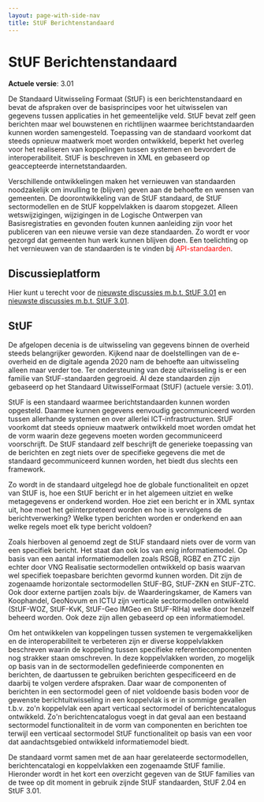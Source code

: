```yaml
---
layout: page-with-side-nav
title: StUF Berichtenstandaard
---
```

# StUF Berichtenstandaard

**Actuele versie**: 3.01

De Standaard Uitwisseling Formaat (StUF) is een berichtenstandaard en bevat de afspraken over de basisprincipes voor het uitwisselen van gegevens tussen applicaties in het gemeentelijke veld. StUF bevat zelf geen berichten maar wel bouwstenen en richtlijnen waarmee berichtstandaarden kunnen worden samengesteld. Toepassing van de standaard voorkomt dat steeds opnieuw maatwerk moet worden ontwikkeld, beperkt het overleg voor het realiseren van koppelingen tussen systemen en bevordert de interoperabiliteit. StUF is beschreven in XML en gebaseerd op geaccepteerde internetstandaarden.

Verschillende ontwikkelingen maken het vernieuwen van standaarden noodzakelijk om invulling te (blijven) geven aan de behoefte en wensen van gemeenten. De doorontwikkeling van de StUF standaard, de StUF sectormodellen en de StUF koppelvlakken is daarom stopgezet. Alleen wetswijzigingen, wijzigingen in de Logische Ontwerpen van Basisregistraties en gevonden fouten kunnen aanleiding zijn voor het publiceren van een nieuwe versie van deze standaarden. Zo wordt er voor gezorgd dat gemeenten hun werk kunnen blijven doen. Een toelichting op het vernieuwen van de standaarden is te vinden bij <span style="color:red">API-standaarden</span>.

## Discussieplatform
Hier kunt u terecht voor de [nieuwste discussies m.b.t. StUF 3.01](https://github.com/VNG-Realisatie/StUF-Standaarden/labels/StUF%203.01) en [nieuwste discussies m.b.t. StUF 3.01](https://github.com/VNG-Realisatie/StUF-Standaarden/labels/StUF%202.04).

## StUF
De afgelopen decenia is de uitwisseling van gegevens binnen de overheid steeds belangrijker geworden. Kijkend naar de doelstellingen van de e-overheid en de digitale agenda 2020 nam de behoefte aan uitwisseling alleen maar verder toe. Ter ondersteuning van deze uitwisseling is er een familie van StUF-standaarden gegroeid. Al deze standaarden zijn gebaseerd op het Standaard UitwisselFormaat (StUF) (actuele versie: 3.01).

StUF is een standaard waarmee berichtstandaarden kunnen worden opgesteld. Daarmee kunnen gegevens eenvoudig gecommuniceerd worden tussen allerhande systemen en over allerlei ICT-infrastructuren. StUF voorkomt dat steeds opnieuw maatwerk ontwikkeld moet worden omdat het de vorm waarin deze gegevens moeten worden gecommuniceerd voorschrijft. De StUF standaard zelf beschrijft de generieke toepassing van de berichten en zegt niets over de specifieke gegevens die met de standaard gecommuniceerd kunnen worden, het biedt dus slechts een framework.

Zo wordt in de standaard uitgelegd hoe de globale functionaliteit en opzet van StUF is, hoe een StUF bericht er in het algemeen uitziet en welke metagegevens er onderkend worden. Hoe ziet een bericht er in XML syntax uit, hoe moet het geïnterpreteerd worden en hoe is vervolgens de berichtverwerking? Welke typen berichten worden er onderkend en aan welke regels moet elk type bericht voldoen?

Zoals hierboven al genoemd zegt de StUF standaard niets over de vorm van een specifiek bericht. Het staat dan ook los van enig informatiemodel. Op basis van een aantal informatiemodellen zoals RSGB, RGBZ en ZTC zijn echter door VNG Realisatie sectormodellen ontwikkeld op basis waarvan wel specifiek toepasbare berichten gevormd kunnen worden. Dit zijn de zogenaamde horizontale sectormodellen StUF-BG, StUF-ZKN en StUF-ZTC. Ook door externe partijen zoals bijv. de Waarderingskamer, de Kamers van Koophandel, GeoNovum en ICTU zijn verticale sectormodellen ontwikkeld (StUF-WOZ, StUF-KvK, StUF-Geo IMGeo en StUF-RIHa) welke door henzelf beheerd worden. Ook deze zijn allen gebaseerd op een informatiemodel.

Om het ontwikkelen van koppelingen tussen systemen te vergemakkelijken en de interoperabiliteit te verbeteren zijn er diverse koppelvlakken beschreven waarin de koppeling tussen specifieke referentiecomponenten nog strakker staan omschreven. In deze koppelvlakken worden, zo mogelijk op basis van in de sectormodellen gedefinieerde componenten en berichten, de daartussen te gebruiken berichten gespecificeerd en de daarbij te volgen verdere afspraken. Daar waar de componenten of berichten in een sectormodel geen of niet voldoende basis boden voor de gewenste berichtuitwisseling in een koppelvlak is er in sommige gevallen t.b.v. zo'n koppelvlak een apart verticaal sectormodel of berichtencatalogus ontwikkeld. Zo'n berichtencatalogus voegt in dat geval aan een bestaand sectormodel functionaliteit in de vorm van componenten en berichten toe terwijl een verticaal sectormodel StUF functionaliteit op basis van een voor dat aandachtsgebied ontwikkeld informatiemodel biedt.

De standaard vormt samen met de aan haar gerelateerde sectormodellen, berichtencatalogi en koppelvlakken een zogenaamde StUF familie. Hieronder wordt in het kort een overzicht gegeven van de StUF families van de twee op dit moment in gebruik zijnde StUF standaarden, StUF 2.04 en StUF 3.01.
